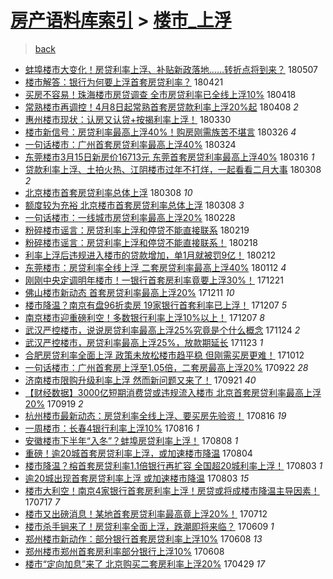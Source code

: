 [房产语料库索引](../../README.md)  > [楼市_上浮](楼市_上浮.md)
====
> [back](../README.md)

- [蚌埠楼市大变化！房贷利率上浮、补贴新政落地……转折点将到来？](http://jkwz.applinzi.com/ittc/7100293100926927878.html#%E8%9A%8C%E5%9F%A0%E6%A5%BC%E5%B8%82%E5%A4%A7%E5%8F%98%E5%8C%96%EF%BC%81%E6%88%BF%E8%B4%B7%E5%88%A9%E7%8E%87%E4%B8%8A%E6%B5%AE%E3%80%81%E8%A1%A5%E8%B4%B4%E6%96%B0%E6%94%BF%E8%90%BD%E5%9C%B0%E2%80%A6%E2%80%A6%E8%BD%AC%E6%8A%98%E7%82%B9%E5%B0%86%E5%88%B0%E6%9D%A5%EF%BC%9F) 180507  
- [楼市解答：银行为何要上浮首套房贷利率？](http://jkwz.applinzi.com/ittc/7094532256968475665.html#%E6%A5%BC%E5%B8%82%E8%A7%A3%E7%AD%94%EF%BC%9A%E9%93%B6%E8%A1%8C%E4%B8%BA%E4%BD%95%E8%A6%81%E4%B8%8A%E6%B5%AE%E9%A6%96%E5%A5%97%E6%88%BF%E8%B4%B7%E5%88%A9%E7%8E%87%EF%BC%9F) 180421  
- [买房不容易！珠海楼市房贷调查 全市房贷利率已全线上浮10%](http://jkwz.applinzi.com/ittc/7093244327398736903.html#%E4%B9%B0%E6%88%BF%E4%B8%8D%E5%AE%B9%E6%98%93%EF%BC%81%E7%8F%A0%E6%B5%B7%E6%A5%BC%E5%B8%82%E6%88%BF%E8%B4%B7%E8%B0%83%E6%9F%A5+%E5%85%A8%E5%B8%82%E6%88%BF%E8%B4%B7%E5%88%A9%E7%8E%87%E5%B7%B2%E5%85%A8%E7%BA%BF%E4%B8%8A%E6%B5%AE10%25) 180418  
- [常熟楼市再调控！4月8日起常熟首套房贷款利率上浮20%起](http://jkwz.applinzi.com/ittc/7089536793466897419.html#%E5%B8%B8%E7%86%9F%E6%A5%BC%E5%B8%82%E5%86%8D%E8%B0%83%E6%8E%A7%EF%BC%814%E6%9C%888%E6%97%A5%E8%B5%B7%E5%B8%B8%E7%86%9F%E9%A6%96%E5%A5%97%E6%88%BF%E8%B4%B7%E6%AC%BE%E5%88%A9%E7%8E%87%E4%B8%8A%E6%B5%AE20%25%E8%B5%B7) 180408 *2* 
- [惠州楼市现状：认房又认贷+按揭利率上浮！](http://jkwz.applinzi.com/ittc/7086273101128270864.html#%E6%83%A0%E5%B7%9E%E6%A5%BC%E5%B8%82%E7%8E%B0%E7%8A%B6%EF%BC%9A%E8%AE%A4%E6%88%BF%E5%8F%88%E8%AE%A4%E8%B4%B7%2B%E6%8C%89%E6%8F%AD%E5%88%A9%E7%8E%87%E4%B8%8A%E6%B5%AE%EF%BC%81) 180330  
- [楼市新信号：房贷利率最高上浮40%！购房刚需族苦不堪言](http://jkwz.applinzi.com/ittc/7084769464782685200.html#%E6%A5%BC%E5%B8%82%E6%96%B0%E4%BF%A1%E5%8F%B7%EF%BC%9A%E6%88%BF%E8%B4%B7%E5%88%A9%E7%8E%87%E6%9C%80%E9%AB%98%E4%B8%8A%E6%B5%AE40%25%EF%BC%81%E8%B4%AD%E6%88%BF%E5%88%9A%E9%9C%80%E6%97%8F%E8%8B%A6%E4%B8%8D%E5%A0%AA%E8%A8%80) 180326 *4* 
- [一句话楼市：广州首套房贷利率最高上浮40%](http://jkwz.applinzi.com/ittc/7084123755507090442.html#%E4%B8%80%E5%8F%A5%E8%AF%9D%E6%A5%BC%E5%B8%82%EF%BC%9A%E5%B9%BF%E5%B7%9E%E9%A6%96%E5%A5%97%E6%88%BF%E8%B4%B7%E5%88%A9%E7%8E%87%E6%9C%80%E9%AB%98%E4%B8%8A%E6%B5%AE40%25) 180324  
- [东莞楼市3月15日新房价16713元 东莞首套房贷利率最高上浮40%](http://jkwz.applinzi.com/ittc/7081132479702631435.html#%E4%B8%9C%E8%8E%9E%E6%A5%BC%E5%B8%823%E6%9C%8815%E6%97%A5%E6%96%B0%E6%88%BF%E4%BB%B716713%E5%85%83+%E4%B8%9C%E8%8E%9E%E9%A6%96%E5%A5%97%E6%88%BF%E8%B4%B7%E5%88%A9%E7%8E%87%E6%9C%80%E9%AB%98%E4%B8%8A%E6%B5%AE40%25) 180316 *1* 
- [贷款利率上浮、土拍火热、江阴楼市过年不打烊，一起看看二月大事](http://jkwz.applinzi.com/ittc/7078024353726071818.html#%E8%B4%B7%E6%AC%BE%E5%88%A9%E7%8E%87%E4%B8%8A%E6%B5%AE%E3%80%81%E5%9C%9F%E6%8B%8D%E7%81%AB%E7%83%AD%E3%80%81%E6%B1%9F%E9%98%B4%E6%A5%BC%E5%B8%82%E8%BF%87%E5%B9%B4%E4%B8%8D%E6%89%93%E7%83%8A%EF%BC%8C%E4%B8%80%E8%B5%B7%E7%9C%8B%E7%9C%8B%E4%BA%8C%E6%9C%88%E5%A4%A7%E4%BA%8B) 180308 *2* 
- [北京楼市首套房贷利率总体上浮](http://jkwz.applinzi.com/ittc/7078023628669322250.html#%E5%8C%97%E4%BA%AC%E6%A5%BC%E5%B8%82%E9%A6%96%E5%A5%97%E6%88%BF%E8%B4%B7%E5%88%A9%E7%8E%87%E6%80%BB%E4%BD%93%E4%B8%8A%E6%B5%AE) 180308 *10* 
- [额度较为充裕 北京楼市首套房贷利率总体上浮](http://jkwz.applinzi.com/ittc/7077917849844974599.html#%E9%A2%9D%E5%BA%A6%E8%BE%83%E4%B8%BA%E5%85%85%E8%A3%95+%E5%8C%97%E4%BA%AC%E6%A5%BC%E5%B8%82%E9%A6%96%E5%A5%97%E6%88%BF%E8%B4%B7%E5%88%A9%E7%8E%87%E6%80%BB%E4%BD%93%E4%B8%8A%E6%B5%AE) 180308 *3* 
- [一句话楼市：一线城市房贷利率最高上浮20%](http://jkwz.applinzi.com/ittc/7075151687725876230.html#%E4%B8%80%E5%8F%A5%E8%AF%9D%E6%A5%BC%E5%B8%82%EF%BC%9A%E4%B8%80%E7%BA%BF%E5%9F%8E%E5%B8%82%E6%88%BF%E8%B4%B7%E5%88%A9%E7%8E%87%E6%9C%80%E9%AB%98%E4%B8%8A%E6%B5%AE20%25) 180228  
- [粉碎楼市谣言：房贷利率上浮和停贷不能直接联系](http://jkwz.applinzi.com/ittc/7071809903637562379.html#%E7%B2%89%E7%A2%8E%E6%A5%BC%E5%B8%82%E8%B0%A3%E8%A8%80%EF%BC%9A%E6%88%BF%E8%B4%B7%E5%88%A9%E7%8E%87%E4%B8%8A%E6%B5%AE%E5%92%8C%E5%81%9C%E8%B4%B7%E4%B8%8D%E8%83%BD%E7%9B%B4%E6%8E%A5%E8%81%94%E7%B3%BB) 180219  
- [粉碎楼市谣言：房贷利率上浮和停贷不能直接联系！](http://jkwz.applinzi.com/ittc/7071559917817562119.html#%E7%B2%89%E7%A2%8E%E6%A5%BC%E5%B8%82%E8%B0%A3%E8%A8%80%EF%BC%9A%E6%88%BF%E8%B4%B7%E5%88%A9%E7%8E%87%E4%B8%8A%E6%B5%AE%E5%92%8C%E5%81%9C%E8%B4%B7%E4%B8%8D%E8%83%BD%E7%9B%B4%E6%8E%A5%E8%81%94%E7%B3%BB%EF%BC%81) 180218  
- [利率上浮后违规进入楼市的贷款增加，单1月就被罚9亿！](http://jkwz.applinzi.com/ittc/7069134677661451281.html#%E5%88%A9%E7%8E%87%E4%B8%8A%E6%B5%AE%E5%90%8E%E8%BF%9D%E8%A7%84%E8%BF%9B%E5%85%A5%E6%A5%BC%E5%B8%82%E7%9A%84%E8%B4%B7%E6%AC%BE%E5%A2%9E%E5%8A%A0%EF%BC%8C%E5%8D%951%E6%9C%88%E5%B0%B1%E8%A2%AB%E7%BD%9A9%E4%BA%BF%EF%BC%81) 180212  
- [东莞楼市：房贷利率全线上浮 二套房贷利率最高上浮40%](http://jkwz.applinzi.com/ittc/7057609397067318282.html#%E4%B8%9C%E8%8E%9E%E6%A5%BC%E5%B8%82%EF%BC%9A%E6%88%BF%E8%B4%B7%E5%88%A9%E7%8E%87%E5%85%A8%E7%BA%BF%E4%B8%8A%E6%B5%AE+%E4%BA%8C%E5%A5%97%E6%88%BF%E8%B4%B7%E5%88%A9%E7%8E%87%E6%9C%80%E9%AB%98%E4%B8%8A%E6%B5%AE40%25) 180112 *4* 
- [刚刚中央定调明年楼市！一银行首套房利率竟要上浮30%！](http://jkwz.applinzi.com/ittc/7049441577682863121.html#%E5%88%9A%E5%88%9A%E4%B8%AD%E5%A4%AE%E5%AE%9A%E8%B0%83%E6%98%8E%E5%B9%B4%E6%A5%BC%E5%B8%82%EF%BC%81%E4%B8%80%E9%93%B6%E8%A1%8C%E9%A6%96%E5%A5%97%E6%88%BF%E5%88%A9%E7%8E%87%E7%AB%9F%E8%A6%81%E4%B8%8A%E6%B5%AE30%25%EF%BC%81) 171221  
- [佛山楼市新动态 首套房贷利率最高上浮20%](http://jkwz.applinzi.com/ittc/7045787949843612688.html#%E4%BD%9B%E5%B1%B1%E6%A5%BC%E5%B8%82%E6%96%B0%E5%8A%A8%E6%80%81+%E9%A6%96%E5%A5%97%E6%88%BF%E8%B4%B7%E5%88%A9%E7%8E%87%E6%9C%80%E9%AB%98%E4%B8%8A%E6%B5%AE20%25) 171211 *10* 
- [楼市降温？南京有盘96折卖房 19家银行首套利率已上浮！](http://jkwz.applinzi.com/ittc/7044371986774492176.html#%E6%A5%BC%E5%B8%82%E9%99%8D%E6%B8%A9%EF%BC%9F%E5%8D%97%E4%BA%AC%E6%9C%89%E7%9B%9896%E6%8A%98%E5%8D%96%E6%88%BF+19%E5%AE%B6%E9%93%B6%E8%A1%8C%E9%A6%96%E5%A5%97%E5%88%A9%E7%8E%87%E5%B7%B2%E4%B8%8A%E6%B5%AE%EF%BC%81) 171207 *5* 
- [南京楼市迎重磅利空！多数银行利率上浮10%以上！](http://jkwz.applinzi.com/ittc/7044341631497536529.html#%E5%8D%97%E4%BA%AC%E6%A5%BC%E5%B8%82%E8%BF%8E%E9%87%8D%E7%A3%85%E5%88%A9%E7%A9%BA%EF%BC%81%E5%A4%9A%E6%95%B0%E9%93%B6%E8%A1%8C%E5%88%A9%E7%8E%87%E4%B8%8A%E6%B5%AE10%25%E4%BB%A5%E4%B8%8A%EF%BC%81) 171207 *8* 
- [武汉严控楼市，说说房贷利率最高上浮25%究竟是个什么概念](http://jkwz.applinzi.com/ittc/7039558911252759568.html#%E6%AD%A6%E6%B1%89%E4%B8%A5%E6%8E%A7%E6%A5%BC%E5%B8%82%EF%BC%8C%E8%AF%B4%E8%AF%B4%E6%88%BF%E8%B4%B7%E5%88%A9%E7%8E%87%E6%9C%80%E9%AB%98%E4%B8%8A%E6%B5%AE25%25%E7%A9%B6%E7%AB%9F%E6%98%AF%E4%B8%AA%E4%BB%80%E4%B9%88%E6%A6%82%E5%BF%B5) 171124 *2* 
- [武汉严控楼市，房贷利率最高上浮25%，放款期延长](http://jkwz.applinzi.com/ittc/7039224961774912529.html#%E6%AD%A6%E6%B1%89%E4%B8%A5%E6%8E%A7%E6%A5%BC%E5%B8%82%EF%BC%8C%E6%88%BF%E8%B4%B7%E5%88%A9%E7%8E%87%E6%9C%80%E9%AB%98%E4%B8%8A%E6%B5%AE25%25%EF%BC%8C%E6%94%BE%E6%AC%BE%E6%9C%9F%E5%BB%B6%E9%95%BF) 171123 *1* 
- [合肥房贷利率全面上浮 政策未放松楼市趋平稳 但刚需买房更难！](http://jkwz.applinzi.com/ittc/7023615481993495568.html#%E5%90%88%E8%82%A5%E6%88%BF%E8%B4%B7%E5%88%A9%E7%8E%87%E5%85%A8%E9%9D%A2%E4%B8%8A%E6%B5%AE+%E6%94%BF%E7%AD%96%E6%9C%AA%E6%94%BE%E6%9D%BE%E6%A5%BC%E5%B8%82%E8%B6%8B%E5%B9%B3%E7%A8%B3+%E4%BD%86%E5%88%9A%E9%9C%80%E4%B9%B0%E6%88%BF%E6%9B%B4%E9%9A%BE%EF%BC%81) 171012  
- [一句话楼市：广州首套房上浮至1.05倍，二套房最高上浮20%](http://jkwz.applinzi.com/ittc/7016219886672675856.html#%E4%B8%80%E5%8F%A5%E8%AF%9D%E6%A5%BC%E5%B8%82%EF%BC%9A%E5%B9%BF%E5%B7%9E%E9%A6%96%E5%A5%97%E6%88%BF%E4%B8%8A%E6%B5%AE%E8%87%B31.05%E5%80%8D%EF%BC%8C%E4%BA%8C%E5%A5%97%E6%88%BF%E6%9C%80%E9%AB%98%E4%B8%8A%E6%B5%AE20%25) 170922 *28* 
- [济南楼市限购升级利率上浮 然而新问题又来了！](http://jkwz.applinzi.com/ittc/7015743640335549456.html#%E6%B5%8E%E5%8D%97%E6%A5%BC%E5%B8%82%E9%99%90%E8%B4%AD%E5%8D%87%E7%BA%A7%E5%88%A9%E7%8E%87%E4%B8%8A%E6%B5%AE+%E7%84%B6%E8%80%8C%E6%96%B0%E9%97%AE%E9%A2%98%E5%8F%88%E6%9D%A5%E4%BA%86%EF%BC%81) 170921 *40* 
- [【财经数据】3000亿短期消费贷或违规流入楼市 北京首套房贷利率最高上浮20%](http://jkwz.applinzi.com/ittc/7015075215997142032.html#%E3%80%90%E8%B4%A2%E7%BB%8F%E6%95%B0%E6%8D%AE%E3%80%913000%E4%BA%BF%E7%9F%AD%E6%9C%9F%E6%B6%88%E8%B4%B9%E8%B4%B7%E6%88%96%E8%BF%9D%E8%A7%84%E6%B5%81%E5%85%A5%E6%A5%BC%E5%B8%82+%E5%8C%97%E4%BA%AC%E9%A6%96%E5%A5%97%E6%88%BF%E8%B4%B7%E5%88%A9%E7%8E%87%E6%9C%80%E9%AB%98%E4%B8%8A%E6%B5%AE20%25) 170919 *2* 
- [杭州楼市最新动态：房贷利率全线上浮、要买房先验资！](http://jkwz.applinzi.com/ittc/7002315948634407953.html#%E6%9D%AD%E5%B7%9E%E6%A5%BC%E5%B8%82%E6%9C%80%E6%96%B0%E5%8A%A8%E6%80%81%EF%BC%9A%E6%88%BF%E8%B4%B7%E5%88%A9%E7%8E%87%E5%85%A8%E7%BA%BF%E4%B8%8A%E6%B5%AE%E3%80%81%E8%A6%81%E4%B9%B0%E6%88%BF%E5%85%88%E9%AA%8C%E8%B5%84%EF%BC%81) 170816 *19* 
- [一周楼市：长春4银行利率上浮10%](http://jkwz.applinzi.com/ittc/7002093018923140112.html#%E4%B8%80%E5%91%A8%E6%A5%BC%E5%B8%82%EF%BC%9A%E9%95%BF%E6%98%A54%E9%93%B6%E8%A1%8C%E5%88%A9%E7%8E%87%E4%B8%8A%E6%B5%AE10%25) 170816 *1* 
- [安徽楼市下半年“入冬”？蚌埠房贷利率上浮！](http://jkwz.applinzi.com/ittc/6999390561168262160.html#%E5%AE%89%E5%BE%BD%E6%A5%BC%E5%B8%82%E4%B8%8B%E5%8D%8A%E5%B9%B4%E2%80%9C%E5%85%A5%E5%86%AC%E2%80%9D%EF%BC%9F%E8%9A%8C%E5%9F%A0%E6%88%BF%E8%B4%B7%E5%88%A9%E7%8E%87%E4%B8%8A%E6%B5%AE%EF%BC%81) 170808 *1* 
- [重磅！逾20城首套房贷利率上浮，或加速楼市降温](http://jkwz.applinzi.com/ittc/6997899922744280080.html#%E9%87%8D%E7%A3%85%EF%BC%81%E9%80%BE20%E5%9F%8E%E9%A6%96%E5%A5%97%E6%88%BF%E8%B4%B7%E5%88%A9%E7%8E%87%E4%B8%8A%E6%B5%AE%EF%BC%8C%E6%88%96%E5%8A%A0%E9%80%9F%E6%A5%BC%E5%B8%82%E9%99%8D%E6%B8%A9) 170804  
- [楼市降温？榕首套房贷利率1.1倍银行再扩容 全国超20城利率上浮！](http://jkwz.applinzi.com/ittc/6997625741477676049.html#%E6%A5%BC%E5%B8%82%E9%99%8D%E6%B8%A9%EF%BC%9F%E6%A6%95%E9%A6%96%E5%A5%97%E6%88%BF%E8%B4%B7%E5%88%A9%E7%8E%871.1%E5%80%8D%E9%93%B6%E8%A1%8C%E5%86%8D%E6%89%A9%E5%AE%B9+%E5%85%A8%E5%9B%BD%E8%B6%8520%E5%9F%8E%E5%88%A9%E7%8E%87%E4%B8%8A%E6%B5%AE%EF%BC%81) 170803 *1* 
- [逾20城出现首套房贷利率上浮 或加速楼市降温](http://jkwz.applinzi.com/ittc/6997479478161572881.html#%E9%80%BE20%E5%9F%8E%E5%87%BA%E7%8E%B0%E9%A6%96%E5%A5%97%E6%88%BF%E8%B4%B7%E5%88%A9%E7%8E%87%E4%B8%8A%E6%B5%AE+%E6%88%96%E5%8A%A0%E9%80%9F%E6%A5%BC%E5%B8%82%E9%99%8D%E6%B8%A9) 170803 *15* 
- [楼市大利空！南京4家银行首套房利率上浮！房贷或将成楼市降温主导因素！](http://jkwz.applinzi.com/ittc/6991357113878971408.html#%E6%A5%BC%E5%B8%82%E5%A4%A7%E5%88%A9%E7%A9%BA%EF%BC%81%E5%8D%97%E4%BA%AC4%E5%AE%B6%E9%93%B6%E8%A1%8C%E9%A6%96%E5%A5%97%E6%88%BF%E5%88%A9%E7%8E%87%E4%B8%8A%E6%B5%AE%EF%BC%81%E6%88%BF%E8%B4%B7%E6%88%96%E5%B0%86%E6%88%90%E6%A5%BC%E5%B8%82%E9%99%8D%E6%B8%A9%E4%B8%BB%E5%AF%BC%E5%9B%A0%E7%B4%A0%EF%BC%81) 170717 *7* 
- [楼市又出磅消息！某地首套房贷利率最高竟上浮20%！](http://jkwz.applinzi.com/ittc/6989467492316349457.html#%E6%A5%BC%E5%B8%82%E5%8F%88%E5%87%BA%E7%A3%85%E6%B6%88%E6%81%AF%EF%BC%81%E6%9F%90%E5%9C%B0%E9%A6%96%E5%A5%97%E6%88%BF%E8%B4%B7%E5%88%A9%E7%8E%87%E6%9C%80%E9%AB%98%E7%AB%9F%E4%B8%8A%E6%B5%AE20%25%EF%BC%81) 170712  
- [楼市杀手锏来了！房贷利率全面上浮，跌潮即将来临？](http://jkwz.applinzi.com/ittc/6977116714847175685.html#%E6%A5%BC%E5%B8%82%E6%9D%80%E6%89%8B%E9%94%8F%E6%9D%A5%E4%BA%86%EF%BC%81%E6%88%BF%E8%B4%B7%E5%88%A9%E7%8E%87%E5%85%A8%E9%9D%A2%E4%B8%8A%E6%B5%AE%EF%BC%8C%E8%B7%8C%E6%BD%AE%E5%8D%B3%E5%B0%86%E6%9D%A5%E4%B8%B4%EF%BC%9F) 170609 *1* 
- [郑州楼市新动作：部分银行首套房贷利率上浮10%](http://jkwz.applinzi.com/ittc/6976823119846048772.html#%E9%83%91%E5%B7%9E%E6%A5%BC%E5%B8%82%E6%96%B0%E5%8A%A8%E4%BD%9C%EF%BC%9A%E9%83%A8%E5%88%86%E9%93%B6%E8%A1%8C%E9%A6%96%E5%A5%97%E6%88%BF%E8%B4%B7%E5%88%A9%E7%8E%87%E4%B8%8A%E6%B5%AE10%25) 170608 *13* 
- [郑州楼市郑州首套房利率部分银行上浮10%](http://jkwz.applinzi.com/ittc/6976764667815789573.html#%E9%83%91%E5%B7%9E%E6%A5%BC%E5%B8%82%E9%83%91%E5%B7%9E%E9%A6%96%E5%A5%97%E6%88%BF%E5%88%A9%E7%8E%87%E9%83%A8%E5%88%86%E9%93%B6%E8%A1%8C%E4%B8%8A%E6%B5%AE10%25) 170608  
- [楼市“定向加息”来了 北京购买二套房利率上浮20%](http://jkwz.applinzi.com/ittc/6962060050527945732.html#%E6%A5%BC%E5%B8%82%E2%80%9C%E5%AE%9A%E5%90%91%E5%8A%A0%E6%81%AF%E2%80%9D%E6%9D%A5%E4%BA%86+%E5%8C%97%E4%BA%AC%E8%B4%AD%E4%B9%B0%E4%BA%8C%E5%A5%97%E6%88%BF%E5%88%A9%E7%8E%87%E4%B8%8A%E6%B5%AE20%25) 170429 *17* 

